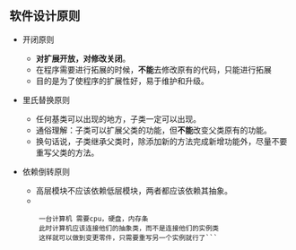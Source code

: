 ## 软件设计原则


* 开闭原则  
    + **对扩展开放，对修改关闭**。  
    + 在程序需要进行拓展的时候，**不能**去修改原有的代码，只能进行拓展  
    + 目的是为了使程序的扩展性好，易于维护和升级。  
  
* 里氏替换原则  
    + 任何基类可以出现的地方，子类一定可以出现。  
    + 通俗理解：子类可以扩展父类的功能，但**不能**改变父类原有的功能。  
    + 换句话说，子类继承父类时，除添加新的方法完成新增功能外，尽量不要重写父类的方法。  
      
* 依赖倒转原则  
    + 高层模块不应该依赖低层模块，两者都应该依赖其抽象。
    + 
    ```例子：  
        一台计算机 需要cpu，硬盘，内存条
        此时计算机应该连接他们的抽象类，而不是连接他们的实例类
        这样就可以做到变更零件，只需要重写另一个实例就行了```


